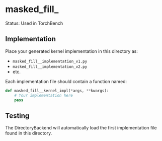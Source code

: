 # masked_fill_

Status: Used in TorchBench

## Implementation

Place your generated kernel implementation in this directory as:
- `masked_fill__implementation_v1.py`
- `masked_fill__implementation_v2.py`
- etc.

Each implementation file should contain a function named:
```python
def masked_fill__kernel_impl(*args, **kwargs):
    # Your implementation here
    pass
```

## Testing

The DirectoryBackend will automatically load the first implementation file found in this directory.

